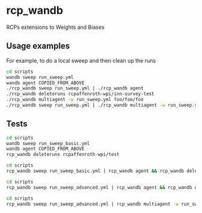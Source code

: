 # rcp_wandb
RCPs extensions to Weights and Biases

## Usage examples

For example, to do a local sweep and then clean up the runs
```bash
cd scripts
wandb sweep run_sweep.yml 
wandb agent COPIED_FROM_ABOVE
./rcp_wandb sweep run_sweep.yml | ./rcp_wandb agent
./rcp_wandb deleteruns rcpaffenroth-wpi/inn-survey-test
./rcp_wandb multiagent -w run_sweep.yml foo/foo/foo
./rcp_wandb sweep run_sweep.yml | ./rcp_wandb multiagent -w run_sweep.yml
```

## Tests

```bash
cd scripts
wandb sweep run_sweep_basic.yml 
wandb agent COPIED_FROM_ABOVE
rcp_wandb deleteruns rcpaffenroth-wpi/test
```

```bash
cd scripts
rcp_wandb sweep run_sweep_basic.yml | rcp_wandb agent && rcp_wandb deleteruns -y rcpaffenroth-wpi/test
```

```bash
cd scripts
rcp_wandb sweep run_sweep_advanced.yml | rcp_wandb agent && rcp_wandb deleteruns -y rcpaffenroth-wpi/test
```

```bash
cd scripts
rcp_wandb sweep run_sweep_advanced.yml | rcp_wandb multiagent -w run_sweep_advanced.yml && rcp_wandb deleteruns -y rcpaffenroth-wpi/test
```